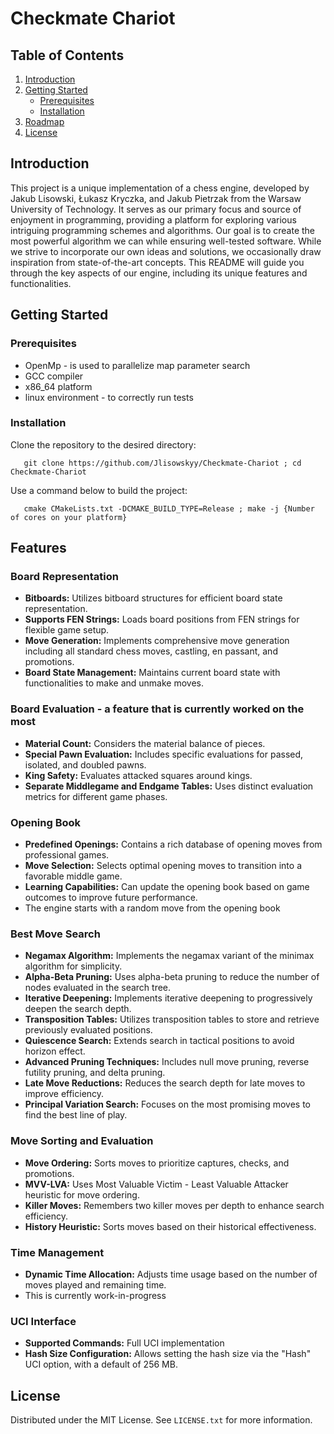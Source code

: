 
# Checkmate Chariot

## Table of Contents
1. [Introduction](#introduction)
2. [Getting Started](#getting-started)
    - [Prerequisites](#prerequisites)
    - [Installation](#installation)
3. [Roadmap](#features)
4. [License](#license)
## Introduction

This project is a unique implementation of a chess engine, developed by Jakub Lisowski, Łukasz Kryczka, and Jakub Pietrzak from the Warsaw University of Technology. It serves as our primary focus and source of enjoyment in programming, providing a platform for exploring various intriguing programming schemes and algorithms. Our goal is to create the most powerful algorithm we can while ensuring well-tested software. While we strive to incorporate our own ideas and solutions, we occasionally draw inspiration from state-of-the-art concepts. This README will guide you through the key aspects of our engine, including its unique features and functionalities.

## Getting Started

### Prerequisites

- OpenMp - is used to parallelize map parameter search
- GCC compiler
- x86_64 platform 
- linux environment - to correctly run tests

### Installation

Clone the repository to the desired directory:
```shell
   git clone https://github.com/Jlisowskyy/Checkmate-Chariot ; cd Checkmate-Chariot
```

Use a command below to build the project:
```shell
   cmake CMakeLists.txt -DCMAKE_BUILD_TYPE=Release ; make -j {Number of cores on your platform} 
```
## Features

### Board Representation
- **Bitboards:** Utilizes bitboard structures for efficient board state representation.
- **Supports FEN Strings:** Loads board positions from FEN strings for flexible game setup.
- **Move Generation:** Implements comprehensive move generation including all standard chess moves, castling, en passant, and promotions.
- **Board State Management:** Maintains current board state with functionalities to make and unmake moves.

### Board Evaluation - a feature that is currently worked on the most
- **Material Count:** Considers the material balance of pieces.
- **Special Pawn Evaluation:** Includes specific evaluations for passed, isolated, and doubled pawns.
- **King Safety:** Evaluates attacked squares around kings.
- **Separate Middlegame and Endgame Tables:** Uses distinct evaluation metrics for different game phases.

### Opening Book
- **Predefined Openings:** Contains a rich database of opening moves from professional games.
- **Move Selection:** Selects optimal opening moves to transition into a favorable middle game.
- **Learning Capabilities:** Can update the opening book based on game outcomes to improve future performance.
- The engine starts with a random move from the opening book

### Best Move Search
- **Negamax Algorithm:** Implements the negamax variant of the minimax algorithm for simplicity.
- **Alpha-Beta Pruning:** Uses alpha-beta pruning to reduce the number of nodes evaluated in the search tree.
- **Iterative Deepening:** Implements iterative deepening to progressively deepen the search depth.
- **Transposition Tables:** Utilizes transposition tables to store and retrieve previously evaluated positions.
- **Quiescence Search:** Extends search in tactical positions to avoid horizon effect.
- **Advanced Pruning Techniques:** Includes null move pruning, reverse futility pruning, and delta pruning.
- **Late Move Reductions:** Reduces the search depth for late moves to improve efficiency.
- **Principal Variation Search:** Focuses on the most promising moves to find the best line of play.

### Move Sorting and Evaluation
- **Move Ordering:** Sorts moves to prioritize captures, checks, and promotions.
- **MVV-LVA:** Uses Most Valuable Victim - Least Valuable Attacker heuristic for move ordering.
- **Killer Moves:** Remembers two killer moves per depth to enhance search efficiency.
- **History Heuristic:** Sorts moves based on their historical effectiveness.

### Time Management
- **Dynamic Time Allocation:** Adjusts time usage based on the number of moves played and remaining time.
- This is currently work-in-progress

### UCI Interface
- **Supported Commands:** Full UCI implementation
- **Hash Size Configuration:** Allows setting the hash size via the "Hash" UCI option, with a default of 256 MB.

## License

Distributed under the MIT License. See `LICENSE.txt` for more information.
